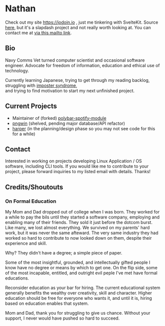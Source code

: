 # Nathan

Check out my site https://jodoin.io , just me tinkering with SvelteKit. Source [here](https://github.com/corigne/misfits/), but it's a slapdash project and not really worth looking at.
You can contact me at [via this mailto link](mailto:nathan@jodoin.io).

## Bio

Navy Comms Vet turned computer scientist and occasional software engineer.
Advocate for freedom of information, education and ethical use of technology.

Currently learning Japanese, trying to get through my reading backlog,  
struggling with [imposter syndrome](https://programmerhumor.io/programming-memes/impostor-syndrome),  
and trying to find motivation to start my next unfinished project. 

## Current Projects
- Maintainer of (forked) [polybar-spotify-module](https://github.com/corigne/polybar-spotify-module)
- [pngwin](https://github.com/corigne/pngwin) (shelved, pending major database/API refactor)
- [harper](https://github.com/corigne/harper) (in the planning/design phase so you may not see code for this for a while)

## Contact  
Interested in working on projects developing Linux Application / OS software, including CLI tools.
If you would like me to contribute to your project, please forward inquiries to my listed email with details.  Thanks!  

## Credits/Shoutouts

### On Formal Education

My Mom and Dad dropped out of college when I was born. They worked for a while to pay the bils until they started a software company, employing and enabling many of their friends.
They sold it just before the dotcom burst. Like many, we lost almost everything. We survived on my parents' hard work, but it was never the same afteward. The very same industry they had worked so hard to contribute to now looked down on them, despite their experience and skill.  

Why? They didn't have a degree; a simple piece of paper.  

Some of the most insightful, grounded, and intellectually gifted people I know have no degree or means by which to get one.
On the flip side, some of the most incapable, entitled, and outright evil peple I've met have formal educations.

Reconsider education as your bar for hiring. The current educational system generally benefits the wealthy over creativity, skill and character.
Higher education should be free for everyone who wants it, and until it is, hiring based on education enables that system.

Mom and Dad, thank you for struggling to give us chance. Without your support, I never would have pushed so hard to succeed.
<!---
corigne/corigne is a ✨ special ✨ repository because its `README.md` (this file) appears on your GitHub profile.
You can click the Preview link to take a look at your changes.
--->
